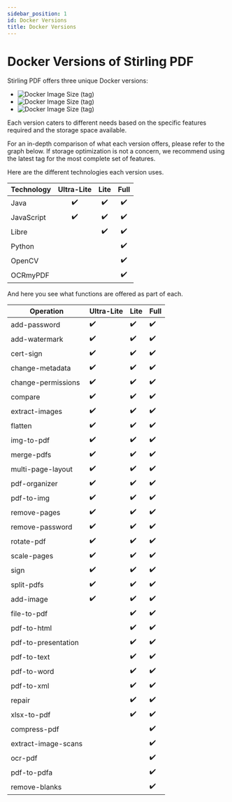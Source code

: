 ```yaml
---
sidebar_position: 1
id: Docker Versions
title: Docker Versions
---
```

# Docker Versions of Stirling PDF

Stirling PDF offers three unique Docker versions: 
- ![Docker Image Size (tag)](https://img.shields.io/docker/image-size/frooodle/s-pdf/latest?label=Stirling-PDF%20Full)
- ![Docker Image Size (tag)](https://img.shields.io/docker/image-size/frooodle/s-pdf/latest-lite?label=Stirling-PDF%20Lite)
- ![Docker Image Size (tag)](https://img.shields.io/docker/image-size/frooodle/s-pdf/latest-ultra-lite?label=Stirling-PDF%20Ultra-Lite)

Each version caters to different needs based on the specific features required and the storage space available. 

For an in-depth comparison of what each version offers, please refer to the graph below.
If storage optimization is not a concern, we recommend using the latest tag for the most complete set of features.

Here are the different technologies each version uses.

|Technology      | Ultra-Lite | Lite | Full |
|----------------|:----------:|:----:|:----:|
| Java           |     ✔️      |  ✔️  |  ✔️  |
| JavaScript     |     ✔️      |  ✔️  |  ✔️  |
| Libre          |             |  ✔️  |  ✔️  |
| Python         |             |      |  ✔️  |
| OpenCV         |             |      |  ✔️  |
| OCRmyPDF       |             |      |  ✔️  |

And here you see what functions are offered as part of each.

Operation           | Ultra-Lite | Lite | Full
--------------------|------------|------|-----
add-password        |     ✔️      |  ✔️   |  ✔️
add-watermark       |     ✔️      |  ✔️   |  ✔️
cert-sign           |     ✔️      |  ✔️   |  ✔️
change-metadata     |     ✔️      |  ✔️   |  ✔️
change-permissions  |     ✔️      |  ✔️   |  ✔️
compare             |     ✔️      |  ✔️   |  ✔️
extract-images      |     ✔️      |  ✔️   |  ✔️
flatten             |     ✔️      |  ✔️   |  ✔️
img-to-pdf          |     ✔️      |  ✔️   |  ✔️
merge-pdfs          |     ✔️      |  ✔️   |  ✔️
multi-page-layout   |     ✔️      |  ✔️   |  ✔️
pdf-organizer       |     ✔️      |  ✔️   |  ✔️
pdf-to-img          |     ✔️      |  ✔️   |  ✔️
remove-pages        |     ✔️      |  ✔️   |  ✔️
remove-password     |     ✔️      |  ✔️   |  ✔️
rotate-pdf          |     ✔️      |  ✔️   |  ✔️
scale-pages         |     ✔️      |  ✔️   |  ✔️
sign                |     ✔️      |  ✔️   |  ✔️
split-pdfs          |     ✔️      |  ✔️   |  ✔️
add-image           |     ✔️      |  ✔️   |  ✔️
file-to-pdf         |             |  ✔️   |  ✔️
pdf-to-html         |             |  ✔️   |  ✔️
pdf-to-presentation |             |  ✔️   |  ✔️
pdf-to-text         |             |  ✔️   |  ✔️
pdf-to-word         |             |  ✔️   |  ✔️
pdf-to-xml          |             |  ✔️   |  ✔️
repair              |             |  ✔️   |  ✔️
xlsx-to-pdf         |             |  ✔️   |  ✔️
compress-pdf        |             |       |  ✔️
extract-image-scans |             |       |  ✔️
ocr-pdf             |             |       |  ✔️
pdf-to-pdfa         |             |       |  ✔️
remove-blanks       |             |       |  ✔️

